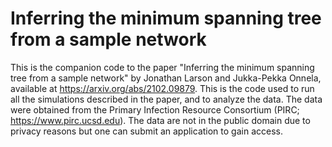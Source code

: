 # Inferring the minimum spanning tree from a sample network

This is the companion code to the paper "Inferring the minimum spanning tree from a sample network" by Jonathan Larson and Jukka-Pekka Onnela, available at https://arxiv.org/abs/2102.09879. This is the code used to run all the simulations described in the paper, and to analyze the data. The data were obtained from the Primary Infection Resource Consortium (PIRC; https://www.pirc.ucsd.edu). The data are not in the public domain due to privacy reasons but one can submit an application to gain access.
